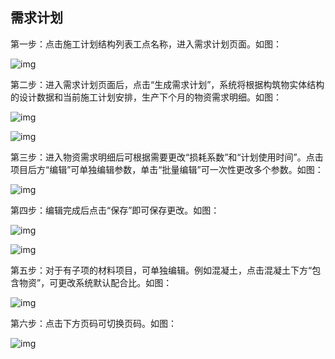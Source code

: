 ## **需求计划**

第一步：点击施工计划结构列表工点名称，进入需求计划页面。如图：

![img](https://zctc.obs.myhuaweicloud.com/official/markdownImg/img97.png) 

 

第二步：进入需求计划页面后，点击“生成需求计划”，系统将根据构筑物实体结构的设计数据和当前施工计划安排，生产下个月的物资需求明细。如图：

![img](https://zctc.obs.myhuaweicloud.com/official/markdownImg/img98.png) 

![img](https://zctc.obs.myhuaweicloud.com/official/markdownImg/img99.png) 

 

第三步：进入物资需求明细后可根据需要更改“损耗系数”和“计划使用时间”。点击项目后方“编辑”可单独编辑参数，单击“批量编辑”可一次性更改多个参数。如图：

![img](https://zctc.obs.myhuaweicloud.com/official/markdownImg/img100.png) 

 

第四步：编辑完成后点击“保存”即可保存更改。如图：

![img](https://zctc.obs.myhuaweicloud.com/official/markdownImg/img101.png) 

![img](https://zctc.obs.myhuaweicloud.com/official/markdownImg/img102.png) 

 

第五步：对于有子项的材料项目，可单独编辑。例如混凝土，点击混凝土下方“包含物资”，可更改系统默认配合比。如图：

![img](https://zctc.obs.myhuaweicloud.com/official/markdownImg/img103.png) 

 

第六步：点击下方页码可切换页码。如图：

![img](https://zctc.obs.myhuaweicloud.com/official/markdownImg/img104.png) 
